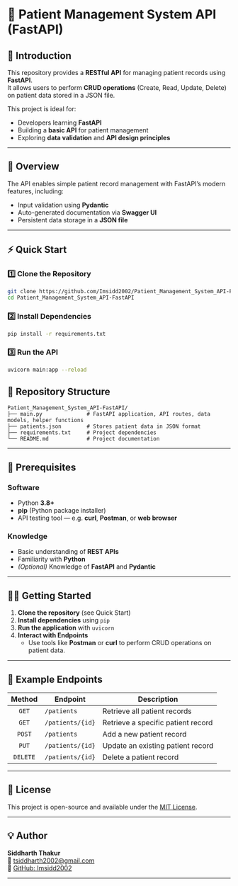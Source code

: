 # 🏥 Patient Management System API (FastAPI)

## 📖 Introduction
This repository provides a **RESTful API** for managing patient records using **FastAPI**.  
It allows users to perform **CRUD operations** (Create, Read, Update, Delete) on patient data stored in a JSON file.  

This project is ideal for:
- Developers learning **FastAPI**  
- Building a **basic API** for patient management  
- Exploring **data validation** and **API design principles**

---

## 🚀 Overview
The API enables simple patient record management with FastAPI’s modern features, including:
- Input validation using **Pydantic**
- Auto-generated documentation via **Swagger UI**
- Persistent data storage in a **JSON file**

---

## ⚡ Quick Start

### 1️⃣ Clone the Repository
```bash
git clone https://github.com/Imsidd2002/Patient_Management_System_API-FastAPI.git
cd Patient_Management_System_API-FastAPI
```

### 2️⃣ Install Dependencies
```bash
pip install -r requirements.txt
```

### 3️⃣ Run the API
```bash
uvicorn main:app --reload
```


## 📂 Repository Structure
```
Patient_Management_System_API-FastAPI/
├── main.py              # FastAPI application, API routes, data models, helper functions
├── patients.json        # Stores patient data in JSON format
├── requirements.txt     # Project dependencies
└── README.md            # Project documentation
```

---

## 🧰 Prerequisites

### Software
- Python **3.8+**
- **pip** (Python package installer)
- API testing tool — e.g. **curl**, **Postman**, or **web browser**

### Knowledge
- Basic understanding of **REST APIs**
- Familiarity with **Python**
- *(Optional)* Knowledge of **FastAPI** and **Pydantic**

---

## 🧑‍💻 Getting Started

1. **Clone the repository** (see Quick Start)  
2. **Install dependencies** using `pip`  
3. **Run the application** with `uvicorn`  
4. **Interact with Endpoints**  
   - Use tools like **Postman** or **curl** to perform CRUD operations on patient data.

---

## 🧾 Example Endpoints

| Method | Endpoint | Description |
|:------:|-----------|-------------|
| `GET` | `/patients` | Retrieve all patient records |
| `GET` | `/patients/{id}` | Retrieve a specific patient record |
| `POST` | `/patients` | Add a new patient record |
| `PUT` | `/patients/{id}` | Update an existing patient record |
| `DELETE` | `/patients/{id}` | Delete a patient record |

---

## 📜 License
This project is open-source and available under the [MIT License](LICENSE).

---

## 💡 Author
**Siddharth Thakur**  
📧 [tsiddharth2002@gmail.com](mailto:tsiddharth2002@gmail.com)  
🔗 [GitHub: Imsidd2002](https://github.com/Imsidd2002)

---
